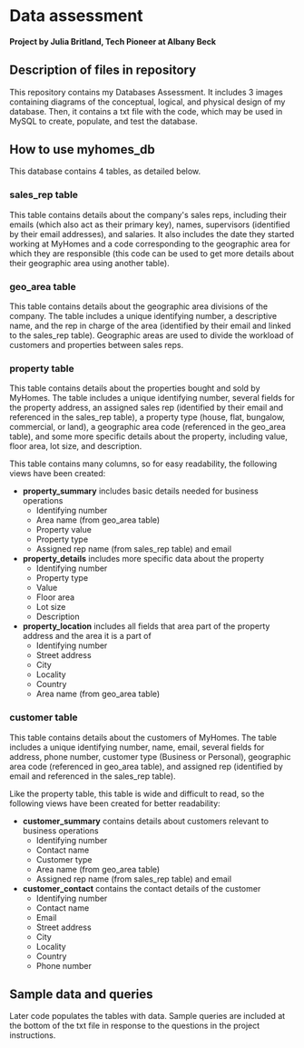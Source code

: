 # Data assessment
#### Project by Julia Britland, Tech Pioneer at Albany Beck

## Description of files in repository
This repository contains my Databases Assessment. It includes 3 images containing diagrams of the conceptual, logical, and physical design of my database. Then, it contains a txt file with the code, which may be used in MySQL to create, populate, and test the database.

## How to use myhomes_db

This database contains 4 tables, as detailed below.

### sales_rep table

This table contains details about the company's sales reps, including their emails (which also act as their primary key), names, supervisors (identified by their email addresses), and salaries. It also includes the date they started working at MyHomes and a code corresponding to the geographic area for which they are responsible (this code can be used to get more details about their geographic area using another table).

### geo_area table

This table contains details about the geographic area divisions of the company. The table includes a unique identifying number, a descriptive name, and the rep in charge of the area (identified by their email and linked to the sales_rep table). Geographic areas are used to divide the workload of customers and properties between sales reps.

### property table

This table contains details about the properties bought and sold by MyHomes. The table includes a unique identifying number, several fields for the property address, an assigned sales rep (identified by their email and referenced in the sales_rep table), a property type (house, flat, bungalow, commercial, or land), a geographic area code (referenced in the geo_area table), and some more specific details about the property, including value, floor area, lot size, and description.

This table contains many columns, so for easy readability, the following views have been created:
* **property_summary** includes basic details needed for business operations
  * Identifying number
  * Area name (from geo_area table)
  * Property value
  * Property type
  * Assigned rep name (from sales_rep table) and email
* **property_details** includes more specific data about the property
  * Identifying number
  * Property type
  * Value
  * Floor area
  * Lot size
  * Description
* **property_location** includes all fields that area part of the property address and the area it is a part of
  * Identifying number
  * Street address
  * City
  * Locality
  * Country
  * Area name (from geo_area table)

### customer table

This table contains details about the customers of MyHomes. The table includes a unique identifying number, name, email, several fields for address, phone number, customer type (Business or Personal), geographic area code (referenced in geo_area table), and assigned rep (identified by email and referenced in the sales_rep table).

Like the property table, this table is wide and difficult to read, so the following views have been created for better readability:
* **customer_summary** contains details about customers relevant to business operations
  * Identifying number
  * Contact name
  * Customer type
  * Area name (from geo_area table)
  * Assigned rep name (from sales_rep table) and email
* **customer_contact** contains the contact details of the customer
  * Identifying number
  * Contact name
  * Email
  * Street address
  * City
  * Locality
  * Country
  * Phone number

## Sample data and queries

Later code populates the tables with data. Sample queries are included at the bottom of the txt file in response to the questions in the project instructions.
